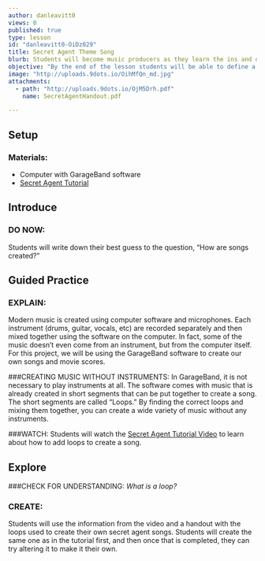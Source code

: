 ```yaml
---
author: danleavitt0
views: 0
published: true
type: lesson
id: "danleavitt0-OiDz029"
title: Secret Agent Theme Song
blurb: Students will become music producers as they learn the ins and outs of creating their own songs using GarageBand.
objective: "By the end of the lesson students will be able to define a music loop,  as well as create a secret agent song using the loops in GarageBand"
image: "http://uploads.9dots.io/OihMfQn_md.jpg"
attachments: 
  - path: "http://uploads.9dots.io/OjM5Drh.pdf"
    name: SecretAgentHandout.pdf

---
```


## Setup

### Materials:

- Computer with GarageBand software
- [Secret Agent Tutorial](https://www.youtube.com/watch?v=HMuQchbJRG0)
 
## Introduce

### DO NOW:
Students will write down their best guess to the question, “How are songs created?”

## Guided Practice

### EXPLAIN:
Modern music is created using computer software and microphones. Each instrument (drums, guitar, vocals, etc) are recorded separately and then mixed together using the software on the computer. In fact, some of the music doesn’t even come from an instrument, but from the computer itself. For this project, we will be using the GarageBand software to create our own songs and movie scores.

###CREATING MUSIC WITHOUT INSTRUMENTS:
In GarageBand, it is not necessary to play instruments at all. The software comes with music that is already created in short segments that can be put together to create a song. The short segments are called “Loops.” By finding the correct loops and mixing them together, you can create a wide variety of music without any instruments.

###WATCH:
Students will watch the [Secret Agent Tutorial Video](https://www.youtube.com/watch?v=HMuQchbJRG0) to learn about how to add loops to create a song.

## Explore

###CHECK FOR UNDERSTANDING:
_What is a loop?_

### CREATE:
Students will use the information from the video and a handout with the loops used to create their own secret agent songs. Students will create the same one as in the tutorial first, and then once that is completed, they can try altering it to make it their own.
